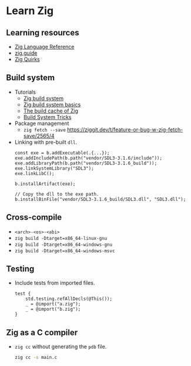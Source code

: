 # Learn Zig

## Learning resources

- [Zig Language Reference](https://ziglang.org/documentation/master/)
- [zig.guide](https://zig.guide)
- [Zig Quirks](https://www.openmymind.net/Zig-Quirks/)

## Build system

- Tutorials
    - [Zig build system](https://ziglang.org/learn/build-system/)
    - [Zig build system basics](https://www.youtube.com/watch?v=jy7w_7JZYyw)
    - [The build cache of Zig](https://alexrios.me/blog/zig-build-cache/)
    - [Build System Tricks](https://ziggit.dev/t/build-system-tricks/)
- Package management
    - `zig fetch --save` <https://ziggit.dev/t/feature-or-bug-w-zig-fetch-save/2565/4>
- Linking with pre-built `dll`.
    ```zig
    const exe = b.addExecutable(.{...});
    exe.addIncludePath(b.path("vendor/SDL3-3.1.6/include"));
    exe.addLibraryPath(b.path("vendor/SDL3-3.1.6_build"));
    exe.linkSystemLibrary("SDL3");
    exe.linkLibC();

    b.installArtifact(exe);

    // Copy the dll to the exe path.
    b.installBinFile("vendor/SDL3-3.1.6_build/SDL3.dll", "SDL3.dll");
    ```

## Cross-compile

- `<arch>-<os>-<abi>`
- `zig build -Dtarget=x86_64-linux-gnu`
- `zig build -Dtarget=x86_64-windows-gnu`
- `zig build -Dtarget=x86_64-windows-msvc`

## Testing

- Include tests from imported files.
    ```zig
    test {
        std.testing.refAllDecls(@This());
        _ = @import("a.zig");
        _ = @import("b.zig");
    }
    ```

## Zig as a C compiler

- `zig cc` without generating the `pdb` file.
    ```sh
    zig cc -s main.c
    ```
